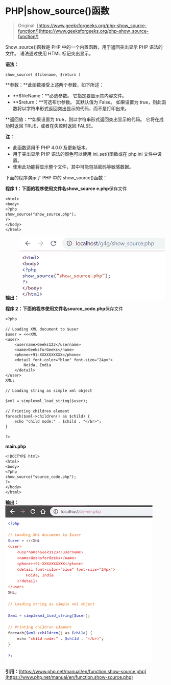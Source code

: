 # PHP|show_source()函数

> Original: [https://www.geeksforgeeks.org/php-show_source-function/](https://www.geeksforgeeks.org/php-show_source-function/)

Show_source()函数是 PHP 中的一个内置函数，用于返回突出显示 PHP 语法的文件。 语法通过使用 HTML 标记突出显示。

**语法：**

```
show_source( $filename, $return )
```

**参数：**此函数接受上述两个参数，如下所述：

*   **$fileName：**必选参数。 它指定要显示其内容文件。
*   **$return：**可选布尔参数。 其默认值为 False。 如果设置为 true，则此函数将以字符串形式返回突出显示的代码，而不是打印出来。

**返回值：**如果设置为 true，则以字符串形式返回突出显示的代码。 它将在成功时返回 TRUE，或者在失败时返回 FALSE。

**注：**

*   此函数适用于 PHP 4.0.0 及更新版本。
*   用于突出显示 PHP 语法的颜色可以使用 ini_set()函数或在 php.ini 文件中设置。
*   使用此功能将显示整个文件，其中可能包括密码等敏感数据。

下面的程序演示了 PHP 中的 show_source()函数：

**程序 1：**下面的程序使用文件名**show_source e.php**保存文件

```
<html>
<body>
<?php
show_source("show_source.php");
?>
</body>
</html>
```

**输出：**
![image](img/2c9355f1631b4d60c9c977c605bb5236.png)

**程序 2：**下面的程序使用文件名**source_code.php**保存文件

```
<?php

// Loading XML document to $user
$user = <<<XML
<user>
    <username>Geeks123</username>
    <name>GeeksforGeeks</name>
    <phone>+91-XXXXXXXXXX</phone>
    <detail font-color="blue" font-size="24px">
        Noida, India
    </detail>
</user>
XML;

// Loading string as simple xml object

$xml = simplexml_load_string($user);

// Printing children element
foreach($xml->children() as $child) {
    echo "child node:" . $child . "</br>";
}

?>
```

**main.php**

```
<!DOCTYPE html>
<html>
<body>
<?php
show_source("source_code.php");
?>
</body>
</html>
```

**输出：**
![](img/44f669b1aa259522c984c3529a971a56.png)

**引用：**[https://www.php.net/manual/en/function.show-source.php](https://www.php.net/manual/en/function.show-source.php)
